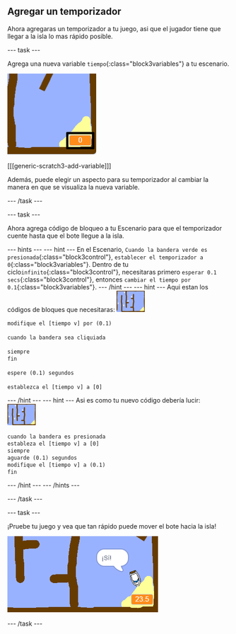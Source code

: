 ## Agregar un temporizador

Ahora agregaras un temporizador a tu juego, asi que el jugador tiene que llegar a la isla lo mas rápido posible.

\--- task \---

Agrega una nueva variable `tiempo`{:class="block3variables"} a tu escenario.

![captura de pantalla](images/boat-variable-annotated.png)

[[[generic-scratch3-add-variable]]]

Además, puede elegir un aspecto para su temporizador al cambiar la manera en que se visualiza la nueva variable.

\--- /task \---

\--- task \---

Ahora agrega código de bloqueo a tu Escenario para que el temporizador cuente hasta que el bote llegue a la isla.

\--- hints \--- \--- hint \--- En el Escenario, `Cuando la bandera verde es presionada`{:class="block3control"}, `establecer el temporizador a 0`{:class="block3variables"}. Dentro de tu ciclo`infinito`{:class="block3control"}, necesitaras primero `esperar 0.1 secs`{:class="block3control"}, entonces `cambiar el tiempo por 0.1`{:class="block3variables"}. \--- /hint \--- \--- hint \--- Aqui estan los códigos de bloques que necesitaras: ![escenario](images/stage.png)

```blocks3
modifique el [tiempo v] por (0.1)

cuando la bandera sea cliquiada

siempre
fin

espere (0.1) segundos

establezca el [tiempo v] a [0]
```

\--- /hint \--- \--- hint \--- Asi es como tu nuevo código debería lucir: ![escenario](images/stage.png)

```blocks3
cuando la bandera es presionada
estableza el [tiempo v] a [0]
siempre
aguarde (0.1) segundos
modifique el [tiempo v] a (0.1)
fin
```

\--- /hint \--- \--- /hints \---

\--- /task \---

\--- task \---

¡Pruebe tu juego y vea que tan rápido puede mover el bote hacia la isla!

![captura de pantalla](images/boat-variable-test.png)

\--- /task \---